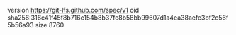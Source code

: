 version https://git-lfs.github.com/spec/v1
oid sha256:316c41f45f8b716c154b8b37fe8b58bb99607d1a4ea38aefe3bf2c56f5b56a93
size 8760
